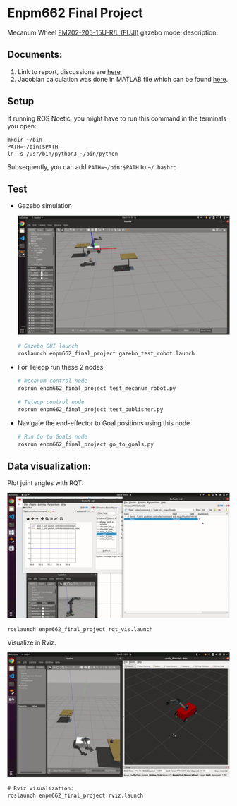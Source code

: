 # Enpm662 Final Project

Mecanum Wheel [FM202-205-15U-R/L (FUJI)](http://www.fuji-bearing.com/japanese/products/conveyor/conveyor0408.html)
gazebo model description.

## Documents:
1. Link to report, discussions are [here](https://drive.google.com/drive/folders/1Rp32GsWSPNQBrzzu0iJeZsF_Ti1MLDRo?usp=sharing)
2. Jacobian calculation was done in MATLAB file which can be found [here](assets/).
## Setup
If running ROS Noetic, you might have to run this command in the terminals you open:
```
mkdir ~/bin
PATH=~/bin:$PATH
ln -s /usr/bin/python3 ~/bin/python
```
Subsequently, you can add `PATH=~/bin:$PATH` to `~/.bashrc`

## Test

- Gazebo simulation

  ![mecanum_robot](assets/3goals.gif)

  ```bash
  # Gazebo GUI launch
  roslaunch enpm662_final_project gazebo_test_robot.launch
  ```
- For Teleop run these 2 nodes:
  ```bash
  # mecanum control node
  rosrun enpm662_final_project test_mecanum_robot.py
  ```

  ```bash
  # Teleop control node
  rosrun enpm662_final_project test_publisher.py
  ```

- Navigate the end-effector to Goal positions using this node
  ```bash
  # Run Go to Goals node
  rosrun enpm662_final_project go_to_goals.py
  ```

## Data visualization:
Plot joint angles with RQT:

![Rviz](assets/PID.gif)
```
roslaunch enpm662_final_project rqt_vis.launch  
```

Visualize in Rviz:

![Rviz](assets/rviz.gif)
```
# Rviz visualization:
roslaunch enpm662_final_project rviz.launch
```